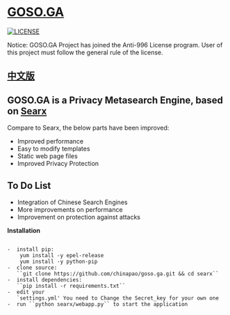 [GOSO.GA](https://www.goso.ga)
=====
[![LICENSE](https://img.shields.io/badge/license-Anti%20996-blue.svg)](https://github.com/996icu/996.ICU/blob/master/LICENSE)

Notice: GOSO.GA Project has joined the Anti-996 License program.  User of this project must follow the general rule of the license.

[中文版](https://github.com/chinapao/README_CN.md)
---

GOSO.GA is a Privacy Metasearch Engine, based on [Searx](https://github.com/asciimoo/searx)
---
Compare to Searx, the below parts have been improved:

* Improved performance
* Easy to modify templates
* Static web page files
* Improved Privacy Protection

To Do List
---
* Integration of Chinese Search Engines
* More improvements on performance
* Improvement on protection against attacks


**Installation**
~~~~~~~~~~~~

-  install pip:
    yum install -y epel-release
    yum install -y python-pip
-  clone source:
   ``git clone https://github.com/chinapao/goso.ga.git && cd searx``
-  install dependencies: 
   ``pip install -r requirements.txt``
-  edit your
   `settings.yml' You need to Change the Secret_key for your own one
-  run ``python searx/webapp.py`` to start the application


